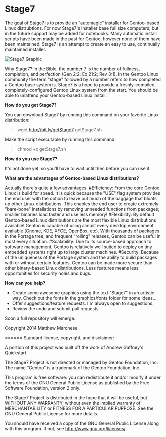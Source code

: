 Stage7
======

The goal of Stage7 is to provide an "automagic" installer for Gentoo-based Linux distrubtions. For now Stage7's installer base full size computers, but in the future support may be added for notebooks. Many automatic install scripts have been made in the past for Gentoo, however none of them have been maintained. Stage7 is an attempt to create an easy to use, continually maintained installer.

![Stage7 Graphic](http://bit.ly/1m6NG9H "Stage7 Banner Graphic")

Why Stage7? In the Bible, the number 7 is the number of fullness, completion, and perfection (Gen 2:2; Ex 21:2; Rev 3:1). In the Gentoo Linux community the term "stage" followed by a number refers to how completed a Gentoo base system is. Stage7 is a hope to provide a freshly-compiled, completely-configured Gentoo Linux system from the start. You should be able to unattend your Gentoo-based Linux install.

**How do you get Stage7?**

You can download Stage7 by running this command on your favorite Linux distribution:
> wget http://bit.ly/getStage7 getStage7.sh

Make the script executable by running this command:
> chmod +x getStage7.sh


**How do you use Stage7?** 

It's not done yet, so you'll have to wait until then before you can use it.

**What are the advantages of Gentoo-based Linux distributions?**

Actually there's quite a few advantages.
 #Efficiency: From the core Gentoo Linux is build for speed. It is quick because the "USE" flag system provides the end user with the option to leave out much of the baggage that bloats up other Linux distributions. This enables the end user to create extremely "bare-bone" installations by removing unneeded functions from packages; smaller binaries load faster and use less memory!
 #Flexibility: By default Gentoo-based Linux distributions are the most flexible Linux distributions available! Gentoo is capable of using almost every desktop environment available (Gnome, KDE, XFCE, OpenBox, etc). With thousands of packages in the Portage tree, and frequent "rolling" releases, Gentoo can be useful in most every situation. 
 #Scalability: Due to its source-based approach to software management, Gentoo is relatively well suited to deploy on tiny embedded systems right up to large cluster machines. 
 #Security: Because of the uniqueness of the Portage system and the ability to build packages with or without certain features, Gentoo can be made more secure than other binary-based Linux distributions. Less features means less opportunities for security holes and bugs.

**How can you help?**
* Create some awesome graphics using the text "Stage7" in an artistic way. Check out the fonts in the graphics/fonts folder for some ideas...
* Offer suggestions/feature requests. I'm always open to suggestions.
* Review the code and submit pull requests.


Soon a full repository will emerge.

Copyright 2014
Matthew Marchese

======
Standard license, copyright, and disclaimer:

A portion of this project was built off the work of Andrew Gaffney's Quickstart.

The Stage7 Project is not directed or managed by Gentoo Foundation, Inc.
The name "Gentoo" is a trademark of the Gentoo Foundation, Inc.

This program is free software: you can redistribute it and/or modify
it under the terms of the GNU General Public License as published by
the Free Software Foundation, version 2 only.

The Stage7 Project is distributed in the hope that it will be useful,
but WITHOUT ANY WARRANTY; without even the implied warranty of
MERCHANTABILITY or FITNESS FOR A PARTICULAR PURPOSE. See the
GNU General Public License for more details.

You should have received a copy of the GNU General Public License
along with this program. If not, see <http://www.gnu.org/licenses/>.

